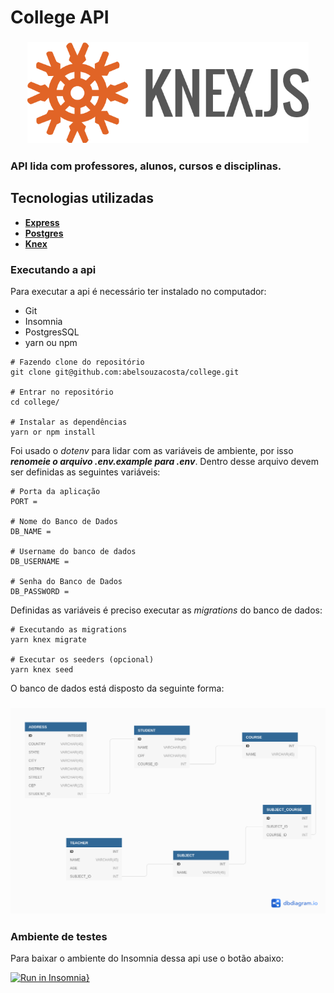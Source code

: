 # College API

<h3 align="center">
  <img src=".github/knex.png" alt="demonstration" width="450">
<h3>

API lida com professores, alunos, cursos e disciplinas.

## Tecnologias utilizadas

- **[Express](http://expressjs.com/)**
- **[Postgres](https://www.postgresql.org/)**
- **[Knex](http://knexjs.org/)**

### Executando a api

Para executar a api é necessário ter instalado no computador:

- Git
- Insomnia
- PostgresSQL
- yarn ou npm

```
# Fazendo clone do repositório
git clone git@github.com:abelsouzacosta/college.git

# Entrar no repositório
cd college/

# Instalar as dependências
yarn or npm install
```

Foi usado o _dotenv_ para lidar com as variáveis de ambiente, por isso **_renomeie o arquivo .env.example para .env_**. Dentro desse arquivo devem ser definidas as seguintes variáveis:

```
# Porta da aplicação
PORT =

# Nome do Banco de Dados
DB_NAME =

# Username do banco de dados
DB_USERNAME =

# Senha do Banco de Dados
DB_PASSWORD =
```

Definidas as variáveis é preciso executar as _migrations_ do banco de dados:

```
# Executando as migrations
yarn knex migrate

# Executar os seeders (opcional)
yarn knex seed
```

O banco de dados está disposto da seguinte forma:

<h3 align="center">
  <img src=".github/College.png" alt="demonstration" width="700">
<h3>

### Ambiente de testes

Para baixar o ambiente do Insomnia dessa api use o botão abaixo:

[![Run in Insomnia}](https://insomnia.rest/images/run.svg)](https://insomnia.rest/run/?label=College&uri=https%3A%2F%2Fraw.githubusercontent.com%2Fabelsouzacosta%2Flibrary-content%2Fmaster%2Fcollege_api.json%3Ftoken%3DAHJQ6XDCVRAFTSDM4BKEQWDALQOQ2)
